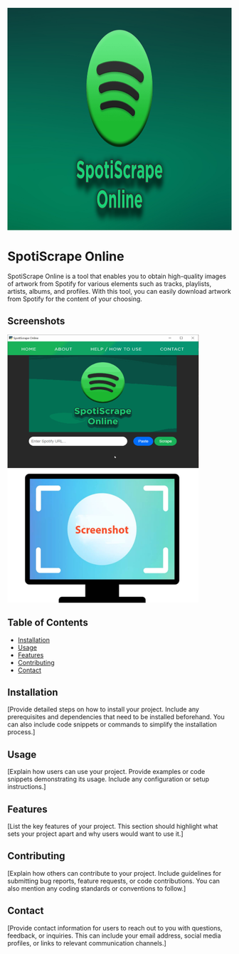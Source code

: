 <p align="center">
  <img width="660" height="500" src="https://raw.githubusercontent.com/pudszttiot/SpotiScrape-Online/main/Images/spotiscrapeonline2.png">
</p>

# SpotiScrape Online

SpotiScrape Online is a tool that enables you to obtain high-quality images of artwork from Spotify for various elements such as tracks, playlists, artists, albums, and profiles. With this tool, you can easily download artwork from Spotify for the content of your choosing.

## Screenshots

<p float="left">
<img width="430" height="300" src="https://raw.githubusercontent.com/pudszttiot/SpotiScrape-Online/main/Images/spotiscrape.gif" alt="Screenshot-GIF-1" border="0">
<img width="430" height="300" src="https://raw.githubusercontent.com/pudszttiot/Folder-Templates/main/how-to-take-Screenshot.jpg" alt="Screenshot-1" border="0">
  </p>

## Table of Contents

- [Installation](#installation)
- [Usage](#usage)
- [Features](#features)
- [Contributing](#contributing)
- [Contact](#contact)

## Installation

[Provide detailed steps on how to install your project. Include any prerequisites and dependencies that need to be installed beforehand. You can also include code snippets or commands to simplify the installation process.]

## Usage

[Explain how users can use your project. Provide examples or code snippets demonstrating its usage. Include any configuration or setup instructions.]

## Features

[List the key features of your project. This section should highlight what sets your project apart and why users would want to use it.]

## Contributing

[Explain how others can contribute to your project. Include guidelines for submitting bug reports, feature requests, or code contributions. You can also mention any coding standards or conventions to follow.]

## Contact

[Provide contact information for users to reach out to you with questions, feedback, or inquiries. This can include your email address, social media profiles, or links to relevant communication channels.]
